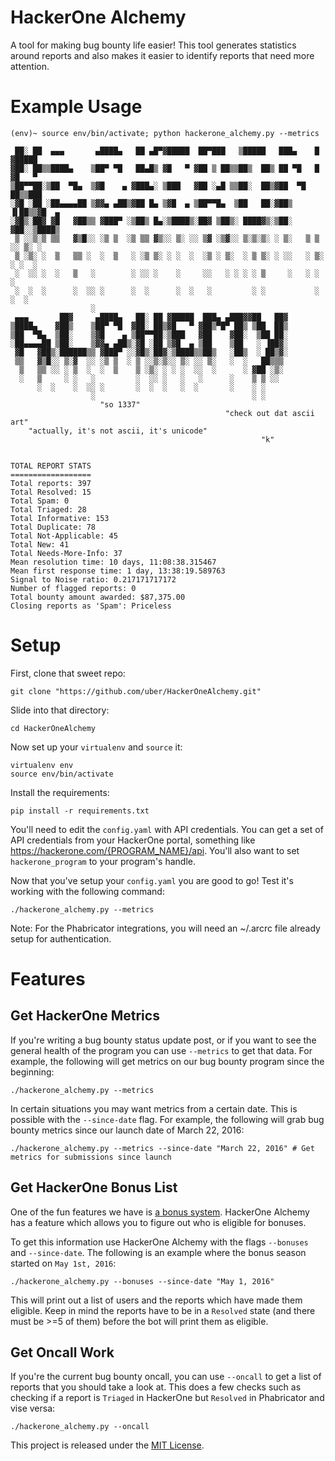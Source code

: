 # HackerOne Alchemy
A tool for making bug bounty life easier! This tool generates statistics around reports and also makes it easier to identify reports that need more attention.

# Example Usage
```
(env)~ source env/bin/activate; python hackerone_alchemy.py --metrics

 ██░ ██  ▄▄▄       ▄████▄   ██ ▄█▀▓█████  ██▀███   ▒█████   ███▄    █ ▓█████ 
▓██░ ██▒▒████▄    ▒██▀ ▀█   ██▄█▒ ▓█   ▀ ▓██ ▒ ██▒▒██▒  ██▒ ██ ▀█   █ ▓█   ▀ 
▒██▀▀██░▒██  ▀█▄  ▒▓█    ▄ ▓███▄░ ▒███   ▓██ ░▄█ ▒▒██░  ██▒▓██  ▀█ ██▒▒███   
░▓█ ░██ ░██▄▄▄▄██ ▒▓▓▄ ▄██▒▓██ █▄ ▒▓█  ▄ ▒██▀▀█▄  ▒██   ██░▓██▒  ▐▌██▒▒▓█  ▄ 
░▓█▒░██▓ ▓█   ▓██▒▒ ▓███▀ ░▒██▒ █▄░▒████▒░██▓ ▒██▒░ ████▓▒░▒██░   ▓██░░▒████▒
 ▒ ░░▒░▒ ▒▒   ▓▒█░░ ░▒ ▒  ░▒ ▒▒ ▓▒░░ ▒░ ░░ ▒▓ ░▒▓░░ ▒░▒░▒░ ░ ▒░   ▒ ▒ ░░ ▒░ ░
 ▒ ░▒░ ░  ▒   ▒▒ ░  ░  ▒   ░ ░▒ ▒░ ░ ░  ░  ░▒ ░ ▒░  ░ ▒ ▒░ ░ ░░   ░ ▒░ ░ ░  ░
 ░  ░░ ░  ░   ▒   ░        ░ ░░ ░    ░     ░░   ░ ░ ░ ░ ▒     ░   ░ ░    ░   
 ░  ░  ░      ░  ░░ ░      ░  ░      ░  ░   ░         ░ ░           ░    ░  ░
                  ░                                                          
 ▄▄▄       ██▓     ▄████▄   ██░ ██ ▓█████  ███▄ ▄███▓▓██   ██▓               
▒████▄    ▓██▒    ▒██▀ ▀█  ▓██░ ██▒▓█   ▀ ▓██▒▀█▀ ██▒ ▒██  ██▒               
▒██  ▀█▄  ▒██░    ▒▓█    ▄ ▒██▀▀██░▒███   ▓██    ▓██░  ▒██ ██░               
░██▄▄▄▄██ ▒██░    ▒▓▓▄ ▄██▒░▓█ ░██ ▒▓█  ▄ ▒██    ▒██   ░ ▐██▓░               
 ▓█   ▓██▒░██████▒▒ ▓███▀ ░░▓█▒░██▓░▒████▒▒██▒   ░██▒  ░ ██▒▓░               
 ▒▒   ▓▒█░░ ▒░▓  ░░ ░▒ ▒  ░ ▒ ░░▒░▒░░ ▒░ ░░ ▒░   ░  ░   ██▒▒▒                
  ▒   ▒▒ ░░ ░ ▒  ░  ░  ▒    ▒ ░▒░ ░ ░ ░  ░░  ░      ░ ▓██ ░▒░                
  ░   ▒     ░ ░   ░         ░  ░░ ░   ░   ░      ░    ▒ ▒ ░░                 
      ░  ░    ░  ░░ ░       ░  ░  ░   ░  ░       ░    ░ ░                    
                  ░                                   ░ ░                    
                    "so 1337"
                                                "check out dat ascii art"
    "actually, it's not ascii, it's unicode"
                                                        "k"


TOTAL REPORT STATS
==================
Total reports: 397
Total Resolved: 15
Total Spam: 0
Total Triaged: 28
Total Informative: 153
Total Duplicate: 78
Total Not-Applicable: 45
Total New: 41
Total Needs-More-Info: 37
Mean resolution time: 10 days, 11:08:38.315467
Mean first response time: 1 day, 13:38:19.589763
Signal to Noise ratio: 0.217171717172
Number of flagged reports: 0
Total bounty amount awarded: $87,375.00
Closing reports as 'Spam': Priceless
```

# Setup
First, clone that sweet repo:

```
git clone "https://github.com/uber/HackerOneAlchemy.git"
```

Slide into that directory:

```
cd HackerOneAlchemy
```

Now set up your `virtualenv` and `source` it:

```
virtualenv env
source env/bin/activate
```

Install the requirements:

```
pip install -r requirements.txt
```

You'll need to edit the `config.yaml` with API credentials. You can get a set of API credentials from your HackerOne portal, something like https://hackerone.com/{PROGRAM_NAME}/api. You'll also want to set `hackerone_program` to your program's handle.

Now that you've setup your `config.yaml` you are good to go! Test it's working with the following command:

```
./hackerone_alchemy.py --metrics
```

Note: For the Phabricator integrations, you will need an ~/.arcrc file already setup for authentication.

# Features

## Get HackerOne Metrics
If you're writing a bug bounty status update post, or if you want to see the general health of the program you can use `--metrics` to get that data. For example, the following will get metrics on our bug bounty program since the beginning:

```
./hackerone_alchemy.py --metrics
```

In certain situations you may want metrics from a certain date. This is possible with the `--since-date` flag. For example, the following will grab bug bounty metrics since our launch date of March 22, 2016:

```
./hackerone_alchemy.py --metrics --since-date "March 22, 2016" # Get metrics for submissions since launch
```

## Get HackerOne Bonus List
One of the fun features we have is [a bonus system](https://newsroom.uber.com/bug-bounty-program/). HackerOne Alchemy has a feature which allows you to figure out who is eligible for bonuses.

To get this information use HackerOne Alchemy with the flags `--bonuses` and `--since-date`. The following is an example where the bonus season started on `May 1st, 2016`:

```
./hackerone_alchemy.py --bonuses --since-date "May 1, 2016"
```

This will print out a list of users and the reports which have made them eligible. Keep in mind the reports have to be in a `Resolved` state (and there must be >=5 of them) before the bot will print them as eligible.

## Get Oncall Work
If you're the current bug bounty oncall, you can use `--oncall` to get a list of reports that you should take a look at. This does a few checks such as checking if a report is `Triaged` in HackerOne but `Resolved` in Phabricator and vise versa:

```
./hackerone_alchemy.py --oncall
```

This project is released under the [MIT License](LICENSE.md).
